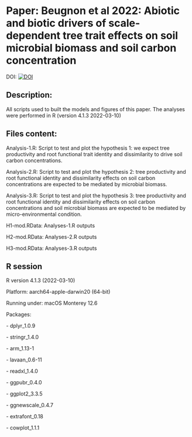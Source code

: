 # Paper: Beugnon et al 2022: Abiotic and biotic drivers of scale-dependent tree trait effects on soil microbial biomass and soil carbon concentration

DOI:
[![DOI](https://zenodo.org/badge/331020733.svg)](https://zenodo.org/badge/latestdoi/331020733)

## Description:

All scripts used to built the models and figures of this paper. The
analyses were performed in R (version 4.1.3 2022-03-10)

## Files content:

Analysis-1.R: Script to test and plot the hypothesis 1: we expect tree
productivity and root functional trait identity and dissimilarity to
drive soil carbon concentrations.

Analysis-2.R: Script to test and plot the hypothesis 2: tree
productivity and root functional identity and dissimilarity effects on
soil carbon concentrations are expected to be mediated by microbial
biomass.

Analysis-3.R: Script to test and plot the hypothesis 3: tree
productivity and root functional identity and dissimilarity effects on
soil carbon concentrations and soil microbial biomass are expected to be
mediated by micro-environmental condition.

H1-mod.RData: Analyses-1.R outputs

H2-mod.RData: Analyses-2.R outputs

H3-mod.RData: Analyses-3.R outputs

## R session

R version 4.1.3 (2022-03-10) 

Platform: aarch64-apple-darwin20 (64-bit)

Running under: macOS Monterey 12.6

Packages:

\- dplyr_1.0.9

\- stringr_1.4.0

\- arm_1.13-1

\- lavaan_0.6-11

\- readxl_1.4.0

\- ggpubr_0.4.0

\- ggplot2_3.3.5

\- ggnewscale_0.4.7

\- extrafont_0.18

\- cowplot_1.1.1
